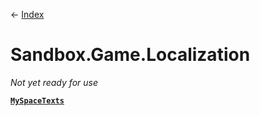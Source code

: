 ← [Index](ApiIndex)
# Sandbox.Game.Localization
_Not yet ready for use_

**[`MySpaceTexts`](Sandbox.Game.Localization.MySpaceTexts)**  
